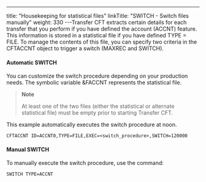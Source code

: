 ---
title: "Housekeeping for statistical files"
linkTitle: "SWITCH - Switch files manually"
weight: 330
---Transfer CFT extracts certain details for each transfer that you perform if you have defined the account (ACCNT) feature. This information is stored in a statistical file if you have defined TYPE = FILE. To manage the contents of this file, you can specify two criteria in the CFTACCNT object to trigger a switch (MAXREC and SWITCH).

#### Automatic SWITCH 

You can customize the switch procedure depending on your production needs. The symbolic variable &FACCNT
represents the statistical file.

> **Note**
>
> At least one of the two files (either the statistical or alternate statistical file) must be empty prior to starting Transfer CFT.

This example automatically executes the switch procedure at noon.

```
CFTACCNT ID=ACCNT0,TYPE=FILE,EXEC=<switch_procedure>,SWITCH=120000
```

#### Manual SWITCH 

To manually execute the switch procedure, use the command:

```
SWITCH TYPE=ACCNT
```
